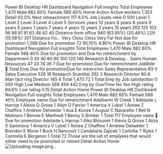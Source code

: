 Power BI Desktop
HR Dashboard
Navigation
Full insights
Total Employees
1,470
Male
882
60%
Female
588
40%
Home
Action
Active workers
1,353
Detail
92.0%
Next retreachment
117
8.0%
Job Levels view
0
500
Level 1 Level 2 Level 3 Level 4 Level 5
Services years
10 years
6 years
8 years
9 years
5 years
1 years
7 years
4 years
12 years
3 years
15 years
202
125
103
96
88
81
81
63
48
42
40
Distance from office
940 (63.95%)
(20.48%)
229 (15.58%)
301
Distance fro… Very Closs Closs Very Far
Not due for promotion
1,398
Due for promotion
72
95.10%
4.90%
Power BI Desktop
HR Dashboard
Navigation
Full insights
Total Employees
1,470
Male
882
60%
Female
588
40%
Due for promotion and Due for
retrenchment by Department
0
20
40
60
80
100
120
140
Research
&
Develop…
Sales Human
Resources
47
23
74
36
7
Due for promotion Due for retrenchment
JobRole

Total Emp Due for promotionDue for retrenchm
Sales Representative 83 0
Sales Executive 326 16
Research Scientist 292 3
Research Director 80 8
Man fact ring Director 145 4
Total 1,470 72 1
Total Emp by Job satisfaction
0
500
High Low Medium
569 459 442
Emp by OverTime
No Yes
High rating
84.6%
Low rating
0.15
Detail
Action
Home
Power BI Desktop
HR Dashboard
Navigation
Full insights
Total Employees
1,470
Male
882
60%
Female
588
40%
Employee name Due for retrenchment
Adalberto W Creek 1
Adelaide L Harrop 1
Alexis Q Grose 1
Allyn O Farrior 1
America V Lobel 1
Amiee Z Chaffins 1
Andrew Detweiler 1
Asa E Kunze 1
August C Navarette 1
Bell N Molinaro 1
Bennie E Manfredi 1
Benny S Brinker 1
Total 117
Employee name

Due for promotion
Adelaide L Harrop 1
Aiko Blossom 1
Alexis Q Grose 1
Aliza X Sammons 1
America V Lobel 1
Amiee Z Chaffins 1
Andrew Detweiler 1
Brendon E Mone 1
Buck H Rancourt 1
Candelaria Zajicek 1
Carlotta T Ryles 1
Carmelia E Bergeron 1
Total 72
Those are the set
of emplyees that
would either need
to be promoted
or retired
Detail
Action
Home
![Uploading image.png…]()

